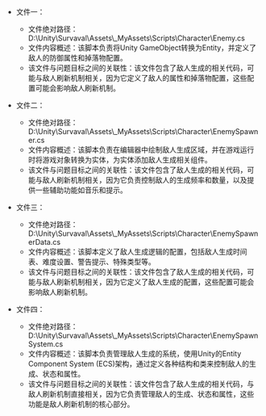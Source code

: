 * 文件一：
    * 文件绝对路径：D:\\Unity\\Survaval\\Assets\\_MyAssets\\Scripts\\Character\\Enemy.cs
    * 文件内容概述：该脚本负责将Unity GameObject转换为Entity，并定义了敌人的防御属性和掉落物配置。
    * 该文件与问题目标之间的关联性：该文件包含了敌人生成的相关代码，可能与敌人刷新机制相关，因为它定义了敌人的属性和掉落物配置，这些配置可能会影响敌人刷新机制。

* 文件二：
    * 文件绝对路径：D:\\Unity\\Survaval\\Assets\\_MyAssets\\Scripts\\Character\\EnemySpawner.cs
    * 文件内容概述：该脚本负责在编辑器中绘制敌人生成区域，并在游戏运行时将游戏对象转换为实体，为实体添加敌人生成相关组件。
    * 该文件与问题目标之间的关联性：该文件包含了敌人生成的相关代码，可能与敌人刷新机制相关，因为它负责控制敌人的生成频率和数量，以及提供一些辅助功能如音乐和提示。

* 文件三：
    * 文件绝对路径：D:\\Unity\\Survaval\\Assets\\_MyAssets\\Scripts\\Character\\EnemySpawnerData.cs
    * 文件内容概述：该脚本定义了敌人生成逻辑的配置，包括敌人生成时间表、难度设置、警告提示、特殊类型等。
    * 该文件与问题目标之间的关联性：该文件包含了敌人生成的相关代码，可能与敌人刷新机制相关，因为它定义了敌人生成的配置，这些配置可能会影响敌人刷新机制。

* 文件四：
    * 文件绝对路径：D:\\Unity\\Survaval\\Assets\\_MyAssets\\Scripts\\Character\\EnemySpawnSystem.cs
    * 文件内容概述：该脚本负责管理敌人生成的系统，使用Unity的Entity Component System (ECS)架构，通过定义各种结构和类来控制敌人的生成、状态和属性。
    * 该文件与问题目标之间的关联性：该文件包含了敌人生成的相关代码，与敌人刷新机制直接相关，因为它负责管理敌人的生成、状态和属性，这些功能是敌人刷新机制的核心部分。